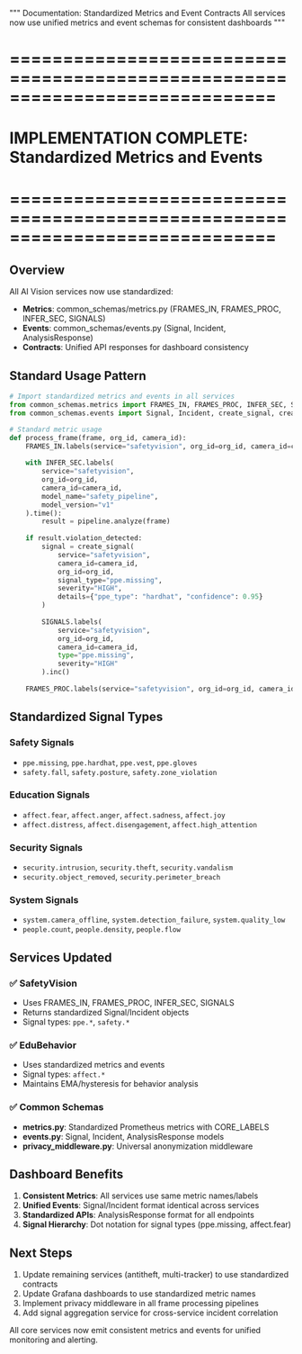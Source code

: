 """
Documentation: Standardized Metrics and Event Contracts
All services now use unified metrics and event schemas for consistent dashboards
"""

# =============================================================================
# IMPLEMENTATION COMPLETE: Standardized Metrics and Events
# =============================================================================

## Overview
All AI Vision services now use standardized:
- **Metrics**: common_schemas/metrics.py (FRAMES_IN, FRAMES_PROC, INFER_SEC, SIGNALS)
- **Events**: common_schemas/events.py (Signal, Incident, AnalysisResponse)
- **Contracts**: Unified API responses for dashboard consistency

## Standard Usage Pattern

```python
# Import standardized metrics and events in all services
from common_schemas.metrics import FRAMES_IN, FRAMES_PROC, INFER_SEC, SIGNALS
from common_schemas.events import Signal, Incident, create_signal, create_incident

# Standard metric usage
def process_frame(frame, org_id, camera_id):
    FRAMES_IN.labels(service="safetyvision", org_id=org_id, camera_id=camera_id).inc()
    
    with INFER_SEC.labels(
        service="safetyvision", 
        org_id=org_id, 
        camera_id=camera_id,
        model_name="safety_pipeline", 
        model_version="v1"
    ).time():
        result = pipeline.analyze(frame)
    
    if result.violation_detected:
        signal = create_signal(
            service="safetyvision",
            camera_id=camera_id,
            org_id=org_id,
            signal_type="ppe.missing",
            severity="HIGH",
            details={"ppe_type": "hardhat", "confidence": 0.95}
        )
        
        SIGNALS.labels(
            service="safetyvision",
            org_id=org_id,
            camera_id=camera_id,
            type="ppe.missing",
            severity="HIGH"
        ).inc()
    
    FRAMES_PROC.labels(service="safetyvision", org_id=org_id, camera_id=camera_id).inc()
```

## Standardized Signal Types

### Safety Signals
- `ppe.missing`, `ppe.hardhat`, `ppe.vest`, `ppe.gloves`
- `safety.fall`, `safety.posture`, `safety.zone_violation`

### Education Signals  
- `affect.fear`, `affect.anger`, `affect.sadness`, `affect.joy`
- `affect.distress`, `affect.disengagement`, `affect.high_attention`

### Security Signals
- `security.intrusion`, `security.theft`, `security.vandalism`
- `security.object_removed`, `security.perimeter_breach`

### System Signals
- `system.camera_offline`, `system.detection_failure`, `system.quality_low`
- `people.count`, `people.density`, `people.flow`

## Services Updated

### ✅ SafetyVision
- Uses FRAMES_IN, FRAMES_PROC, INFER_SEC, SIGNALS
- Returns standardized Signal/Incident objects
- Signal types: `ppe.*`, `safety.*`

### ✅ EduBehavior  
- Uses standardized metrics and events
- Signal types: `affect.*`
- Maintains EMA/hysteresis for behavior analysis

### ✅ Common Schemas
- **metrics.py**: Standardized Prometheus metrics with CORE_LABELS
- **events.py**: Signal, Incident, AnalysisResponse models
- **privacy_middleware.py**: Universal anonymization middleware

## Dashboard Benefits

1. **Consistent Metrics**: All services use same metric names/labels
2. **Unified Events**: Signal/Incident format identical across services  
3. **Standardized APIs**: AnalysisResponse format for all endpoints
4. **Signal Hierarchy**: Dot notation for signal types (ppe.missing, affect.fear)

## Next Steps

1. Update remaining services (antitheft, multi-tracker) to use standardized contracts
2. Update Grafana dashboards to use standardized metric names
3. Implement privacy middleware in all frame processing pipelines
4. Add signal aggregation service for cross-service incident correlation

All core services now emit consistent metrics and events for unified monitoring and alerting.